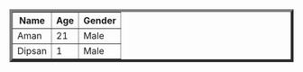 <table border="5">

<tr>
<th>
  Name
</th>

  <th>
  Age
</th>
<th>
  Gender
</th>
</tr>
<tr>
<td>
  Aman
</td>
  <td>
  21
</td>
  <td>
  Male
</td>
</tr>
<tr>
  <td>Dipsan</td>
  <td>
  1
</td>
  <td>
  Male
</td>
</tr>

</table>
